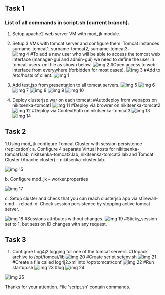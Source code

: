 ## Task 1 
### List of all commands in script.sh (current branch).
1. Setup apache2 web server VM with mod_jk module.
2. Setup 3 VMs with tomcat server and configure them. Tomcat instances surname-tomcat1, surname-tomcat2,
surname-tomcat3:  
![img 4](./4.png)
#To add a new user who will be able to access the tomcat web interface (manager-gui and admin-gui) we need to define the user in tomcat-users.xml file as shown below.
![img 2](./2.png)
#Open access to web-interface from everywhere (forbidden for most cases).
![img 3](./3.png)
#Add to /etc/hosts of client.
![img 1](./1.png)

3. Add test.jsp from presentation to all tomcat servers.
![img 5](./5.png)
![img 6](./6.png)
![img 7](./7.png)
![img 8](./8.png)
![img 9](./9.png)
![img 10](./10.png)

4. Deploy clusterjsp.war on each tomcat:
#Autodeploy from webapps on nikitsenka-tomcat1
![img 11](./11.png)
#Deploy via browrer on nikitsenka-tomcat2
![img 12](./12.png)
#Deploy via ContextPath on nikitsenka-tomcat3
![img 13](./13.png)
![img 14](./14.png)

## Task 2

1.Using mod_jk configure Tomcat Cluster with session persistence (replication):
a. Configure 4 separate Virtual hosts for nikitsenka-tomcat1.lab, nikitsenka-tomcat2.lab, nikitsenka-tomcat3.lab
and Tomcat Cluster (Apache cluster) – nikitsenka-cluster.lab.

![img 15](./15.png)

b. Configure mod_jk – worker.properties

![img 17](./17.png)

c. Setup cluster and check that you can reach clusterjsp app via sfirewall-cmd --reload.
d. Check session persistence by stopping active tomcat server.

![img 18](./18.png)
#Sessions attributes without changes.
![img 19](./19.png)
#Sticky_session set to 1, but session ID changes with any request.

## Task 3

1. Configure Log4j2 logging for one of the tomcat servers.
#Unpack archive to /opt/tomcat/lib
![img 20](./20.png)
#Create script setenv.sh
![img 21](./21.png)
#Create a file called log4j2.xml into /opt/tomcat/conf
![img 22](./22.png)
#Run startup.sh
![img 23](./23.png)
#log
![img 24](./24.png)

![img 25](./25.png)

Thanks for your attention. File 'script.sh' contain commands.
